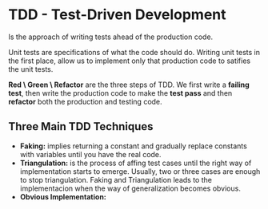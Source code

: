 # TDD - Test-Driven Development
Is the approach of writing tests ahead of the production code.

Unit tests are specifications of what the code should do. Writing unit tests in the first place, allow us to implement only that production code to satifies the unit tests.

**Red \ Green \ Refactor** are the three steps of TDD. We first write a **failing test**, then write the production code to make the **test pass** and then **refactor** both the production and testing code.

## Three Main TDD Techniques
- **Faking:** implies returning a constant and gradually replace constants with variables until you have the real code.
- **Triangulation:** is the process of affing test cases until the right way of implementation starts to emerge. Usually, two or three cases are enough to stop triangulation. Faking and Triangulation leads to the implementacion when the way of generalization becomes obvious.
- **Obvious Implementation:**
